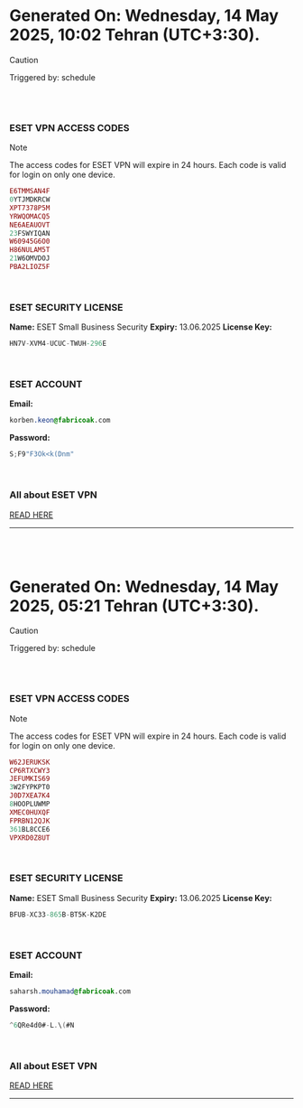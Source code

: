 # Generated On: Wednesday, 14 May 2025, 10:02 Tehran (UTC+3:30).

> [!CAUTION]
> Triggered by: schedule

<br><br>

### ESET VPN ACCESS CODES

> [!NOTE]
> The access codes for ESET VPN will expire in 24 hours.
> Each code is valid for login on only one device.

```ruby
E6TMMSAN4F
0YTJMDKRCW
XPT7378P5M
YRWQOMACQ5
NE6AEAUOVT
23FSWYIQAN
W60945G6O0
H86NULAM5T
21W6OMVDOJ
PBA2LIOZ5F
```

<br>

### ESET SECURITY LICENSE

**Name:** ESET Small Business Security
**Expiry:** 13.06.2025
**License Key:**

```POV-Ray SDL
HN7V-XVM4-UCUC-TWUH-296E
```

<br>

### ESET ACCOUNT

**Email:**

```CSS
korben.keon@fabricoak.com
```

**Password:**

```POV-Ray SDL
S;F9"F3Ok<k(Dnm"
```

<br>

### All about ESET VPN

[READ HERE](https://t.me/F_NiREvil/2113)

---

<br><br>

# Generated On: Wednesday, 14 May 2025, 05:21 Tehran (UTC+3:30).

> [!CAUTION]
> Triggered by: schedule

<br><br>

### ESET VPN ACCESS CODES

> [!NOTE]
> The access codes for ESET VPN will expire in 24 hours.
> Each code is valid for login on only one device.

```ruby
W62JERUKSK
CP6RTXCWY3
JEFUMKIS69
3W2FYPKPT0
J0D7XEA7K4
8HOOPLUWMP
XMEC0HUXQF
FPRBN12QJK
361BL8CCE6
VPXRD0Z8UT
```

<br>

### ESET SECURITY LICENSE

**Name:** ESET Small Business Security
**Expiry:** 13.06.2025
**License Key:**

```POV-Ray SDL
BFUB-XC33-865B-BT5K-K2DE
```

<br>

### ESET ACCOUNT

**Email:**

```CSS
saharsh.mouhamad@fabricoak.com
```

**Password:**

```POV-Ray SDL
^6QRe4d0#-L.\(#N
```

<br>

### All about ESET VPN

[READ HERE](https://t.me/F_NiREvil/2113)

---

<br><br>

